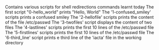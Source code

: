 Contains various scripts for shell redirections commands learnt today
The first script "0-hello_world" prints "Hello, World" 
The '1-confused_smiley' scripts prints a confused smiley
The '2-hellofile' scripts prints the content of the file /etc/passwd
The '3-twofiles' script displays the content of two files
The '4-lastlines' scripts  prints the first 10 lines of the /etc/passwd file
The '5-firstlines' scripts  prints the first 10 lines of the /etc/passwd file
The '6-third_line' script prints e third line of the 'iacta' file in the working directory
